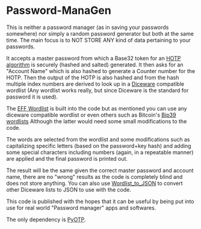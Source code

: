 # Password-ManaGen
This is neither a password manager (as in saving your passwords somewhere) nor simply a random password generator but both at the same time. The main focus is to NOT STORE ANY kind of data pertaining to your passwords.

It accepts a master password from which a Base32 token for an [HOTP algorithm](https://en.wikipedia.org/wiki/HMAC-based_One-Time_Password) is securely (hashed and salted) generated.
It then asks for an "Account Name" which is also hashed to generate a Counter number for the HOTP.
Then the output of the HOTP is also hashed and from the hash multiple index numbers are derived to look up in a [Diceware](https://en.wikipedia.org/wiki/Diceware) compatible wordlist
(Any wordlist works really, but since Diceware is the standard for password it is used).

The [EFF Wordlist](https://www.eff.org/dice) is built into the code but as mentioned you can use any diceware compatible wordlist or even others such as Bitcoin's [Bip39 wordlists](https://github.com/bitcoin/bips/blob/master/bip-0039/bip-0039-wordlists.md) Although the latter would need some small modifications to the code.

The words are selected from the wordlist and some modifications such as capitalizing specific letters (based on the password+key hash) and adding some special characters including numbers (again, in a repeatable manner) are applied and the final password is printed out.

The result will be the same given the correct master password and account name, there are no "wrong" results as the code is completely blind and does not store anything.
You can also use [Wordlist_to_JSON](https://gist.github.com/MedStuCoder/1fe47de8501e56b2feb0c2a30e91d07b) to convert other Diceware lists to JSON to use with the code.

This code is published with the hopes that it can be useful by being put into use for real world "Password manager" apps and softwares.

The only dependency is [PyOTP](https://pypi.org/project/pyotp/).
